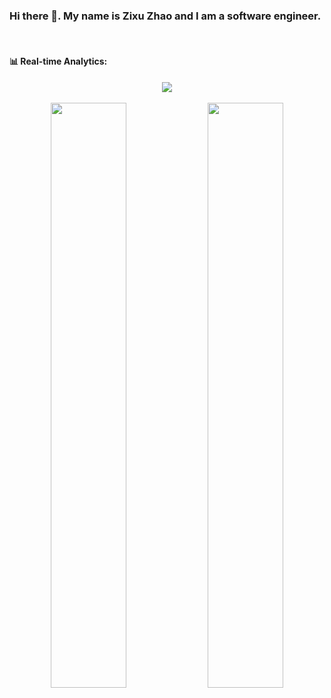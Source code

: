 ### Hi there 👋. My name is Zixu Zhao and I am a software engineer.

<br>

#### 📊 Real-time Analytics:

<div align="center">
  <img src="https://img.shields.io/badge/dynamic/json?color=blue&label=Total%20Coding%20Hours&query=%24.data.grand_total.human_readable_total_including_other_language&url=https%3A%2F%2Fwakatime.com%2Fshare%2F%40Mint%2Fd32a9adb-faf5-439c-b2e3-56465cdaba6d.json">
</div>

<br>

<div float="left" align="center">
  <img width='49%' src="https://wakatime.com/share/@Mint/bbce320c-9671-4ed7-86f5-c2d8a0c98cb2.svg">

  <img width='49%' src="https://wakatime.com/share/@Mint/b1f2ba06-ff3b-4f09-8e0f-1a394655f2f7.svg">
</div>
